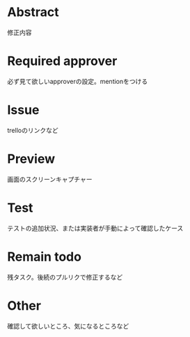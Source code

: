 # Abstract
修正内容

# Required approver
必ず見て欲しいapproverの設定。mentionをつける

# Issue
trelloのリンクなど

# Preview
画面のスクリーンキャプチャー

# Test
テストの追加状況、または実装者が手動によって確認したケース

# Remain todo
残タスク。後続のプルリクで修正するなど

# Other
確認して欲しいところ、気になるところなど
